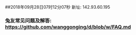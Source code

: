 ##2018年09月28日07时12分07秒 新址: 142.93.60.195
### 兔友常见问题及解答: https://github.com/wanggonging/d/blob/w/FAQ.md
